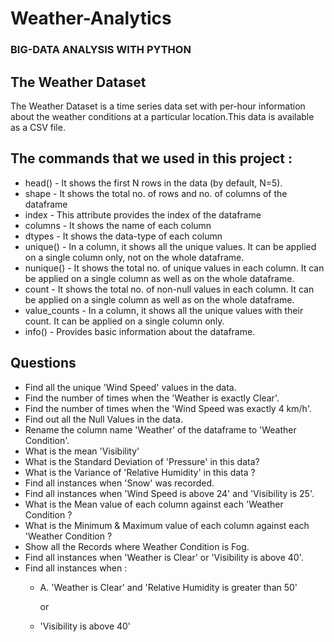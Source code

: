 # Weather-Analytics
### BIG-DATA ANALYSIS WITH PYTHON

## The Weather Dataset
The Weather Dataset is a time series data set with per-hour information about the weather conditions at a particular location.This data is available as a CSV file.

## The commands that we used in this project :
* head() - It shows the first N rows in the data (by default, N=5).
* shape - It shows the total no. of rows and no. of columns of the dataframe
* index - This attribute provides the index of the dataframe
* columns - It shows the name of each column
* dtypes - It shows the data-type of each column
* unique() - In a column, it shows all the unique values. It can be applied on a single column only, not on the whole dataframe.
* nunique() - It shows the total no. of unique values in each column. It can be applied on a single column as well as on the whole dataframe.
* count - It shows the total no. of non-null values in each column. It can be applied on a single column as well as on the whole dataframe.
* value_counts - In a column, it shows all the unique values with their count. It can be applied on a single column only.
* info() - Provides basic information about the dataframe.

## Questions

* Find all the unique 'Wind Speed' values in the data.
* Find the number of times when the 'Weather is exactly Clear'.
* Find the number of times when the 'Wind Speed was exactly 4 km/h'.
* Find out all the Null Values in the data.
* Rename the column name 'Weather' of the dataframe to 'Weather Condition'.
* What is the mean 'Visibility' 
* What is the Standard Deviation of 'Pressure'  in this data?
* What is the Variance of 'Relative Humidity' in this data ?
* Find all instances when 'Snow' was recorded.
* Find all instances when 'Wind Speed is above 24' and 'Visibility is 25'.
* What is the Mean value of each column against each 'Weather Condition ?
* What is the Minimum & Maximum value of each column against each 'Weather Condition ?
* Show all the Records where Weather Condition is Fog.
* Find all instances when 'Weather is Clear' or 'Visibility is above 40'.
* Find all instances when :
    * A. 'Weather is Clear' and 'Relative Humidity is greater than 50'

       or

    * 'Visibility is above 40'